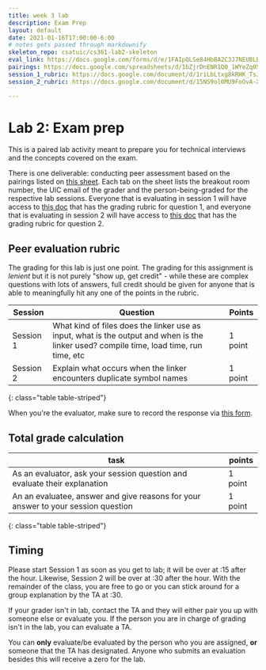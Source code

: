 ```yaml
---
title: week 3 lab
description: Exam Prep
layout: default
date: 2021-01-16T17:00:00-6:00
# notes gets passed through markdownify
skeleton_repo: csatuic/cs361-lab2-skeleton
eval_link: https://docs.google.com/forms/d/e/1FAIpQLSe84HbBA2C3J7NEUBLEfzzbF4L9_BuCuTJPSso83y4K7UWPZQ/viewform?usp=sf_link
pairings: https://docs.google.com/spreadsheets/d/1bZjrDnENR1Q0_1WYeZq05YEjBxo_wBM5DtT4Hgh2aCs/edit?usp=sharing
session_1_rubric: https://docs.google.com/document/d/1riLbLtxg8kRHK_TsJS1XNqTwx1OvqGS-nH1-lP3YLR8/edit?usp=sharing
session_2_rubric: https://docs.google.com/document/d/15NS9ol0MU9FoOvA-Xg3QvlnM5H2yl4iBvBI9PGn3Re8/edit?usp=sharing

---
```


# Lab 2: Exam prep

This is a paired lab activity meant to prepare you for technical interviews and the concepts covered
on the exam.


There is one deliverable: conducting peer assessment based on the
pairings listed on [this sheet]({{page.pairings}}). Each tab on the sheet lists the breakout room
number, the UIC email of the grader and the person-being-graded for the respective lab sessions.
Everyone that is evaluating in session 1 will have access to [this doc]({{page.session_1_rubric}}) that has the grading
rubric for question 1, and everyone that is evaluating in session 2 will have access to [this doc]({{page.session_2_rubric}})
that has the grading rubric for question 2.


## Peer evaluation rubric

The grading for this lab is just one point. The grading for this assignment is _lenient_ but it is
not purely "show up, get credit" - while these are complex questions with lots of answers, full
credit should be given for anyone that is able to meaningfully hit any one of the points in the
rubric.

| Session | Question | Points |
|---|---|---|
| Session 1 |  What kind of files does the linker use as input, what is the output and when is the linker used? compile time, load time, run time, etc  | 1 point |
| Session 2 | Explain what occurs when the linker encounters duplicate symbol names | 1 point |
{: class="table table-striped"}



When you're the evaluator, make sure to record the response via [this form]({{page.eval_link}}).

## Total grade calculation

| task | points |
|---|---|
| As an evaluator, ask your session question and evaluate their explanation | 1 point |
| An an evaluatee, answer and give reasons for your answer to your session question | 1 point |
{: class="table table-striped"}

## Timing 

Please start Session 1 as soon as you get to lab; it will be over at :15 after the hour. Likewise,
Session 2 will be over at :30 after the hour. With the remainder of the class, you are free to go or
you can stick around for a group explanation by the TA at :30.


If your grader isn't in lab, contact the TA and they
will either pair you up with someone else or evaluate you. If the person you are in charge of
grading isn't in the lab, you can evaluate a TA.


You can **only** evaluate/be evaluated by the person who you are assigned, **or** someone that the
TA has designated. Anyone who submits an evaluation besides this will receive a zero for the lab.